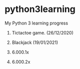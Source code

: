   
# python3learning

My Python 3 learning progress

1. Tictactoe game. (26/12/2020)

2. Blackjack (19/01/2021)

3. 6.000.1x

4. 6.000.2x
